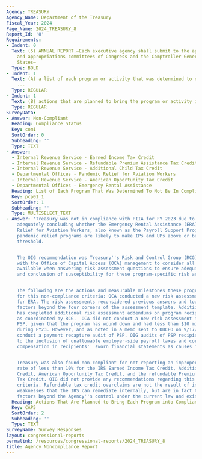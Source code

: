 ```yaml
---
Agency: TREASURY
Agency_Name: Department of the Treasury
Fiscal_Year: 2024
Page_Name: 2024_TREASURY_8
Report_Id: '8'
Requirements:
- Indent: 0
  Text: (5) ANNUAL REPORT.—Each executive agency shall submit to the appropriate authorizing
    and appropriations committees of Congress and the Comptroller General of the United
    States—
  Type: BOLD
- Indent: 1
  Text: (A) a list of each program or activity that was determined to not be in compliance
    ...
  Type: REGULAR
- Indent: 1
  Text: (B) actions that are planned to bring the program or activity into compliance.
  Type: REGULAR
SurveyData:
- Answer: Non-Compliant
  Heading: Compliance Status
  Key: com1
  SortOrder: 0
  Subheading: ''
  Type: TEXT
- Answer:
  - Internal Revenue Service - Earned Income Tax Credit
  - Internal Revenue Service - Refundable Premium Assistance Tax Credit
  - Internal Revenue Service - Additional Child Tax Credit
  - Departmental Offices - Pandemic Relief for Aviation Workers
  - Internal Revenue Service - American Opportunity Tax Credit
  - Departmental Offices - Emergency Rental Assistance
  Heading: List of Each Program That Was Determined To Not Be In Compliance
  Key: pcp01_1
  SortOrder: 1
  Subheading: ''
  Type: MULTISELECT_TEXT
- Answer: 'Treasury was not in compliance with PIIA for FY 2023 due to Treasury not
    adequately concluding whether the Emergency Rental Assistance (ERA) and Pandemic
    Relief for Aviation Workers, also known as the Payroll Support Program (PSP),
    pandemic relief programs are likely to make IPs and UPs above or below the statutory
    threshold.


    The OIG recommendation was Treasury''s Risk and Control Group (RCG) should work
    with the Office of Capital Access (OCA) management to consider all information
    available when answering risk assessment questions to ensure adequate completion
    and conclusion of susceptibility for these program-specific risk assessments.


    The following are the actions and measurable milestones these programs have planned
    for this non-compliance criteria: OCA conducted a new risk assessment for FY24
    for ERA. The risk assessments reconsidered previous answers and took into account
    factors beyond the four corners of the assessment template. Additionally, OCA
    has completed additional risk assessment addendums on program recipient and sub-recipients
    as coordinated by RCG.  OCA did not conduct a new risk assessment for FY24 for
    PSP, given that the program has wound down and had less than $10 million in outlays
    during FY23. However, and as noted in a memo sent to ODCFO on 9/17/24, OCA will
    conduct a payment recapture audit of PSP. OIG audits of PSP recipients have pointed
    to the inclusion of unallowable employer-side payroll taxes and corporate officer
    compensation in recipients'' sworn financial statements as causes for overpayments.


    Treasury was also found non-compliant for not reporting an improper payment error
    rate of less than 10% for the IRS Earned Income Tax Credit, Additional Child Tax
    Credit, American Opportunity Tax Credit, and the refundable Premium Assistance
    Tax Credit. OIG did not provide any recommendations regarding this non-compliant
    criteria. Refundable tax credit overclaims are not the result of internal control
    weaknesses that the IRS can remediate internally, but are in fact the result of
    factors beyond the Agency''s control under the current law and existing authority.'
  Heading: Actions That Are Planned to Bring Each Program into Compliance
  Key: CAP5
  SortOrder: 2
  Subheading: ''
  Type: TEXT
SurveyName: Survey Responses
layout: congressional-reports
permalink: /resources/congressional-reports/2024_TREASURY_8
title: Agency Noncompliance Report
---
```

